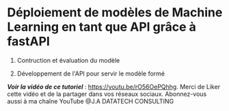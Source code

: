 # **Déploiement de modèles de Machine Learning en tant que API grâce à fastAPI**

1. Contruction et évaluation du modèle

2. Développement de l'API pour servir le modèle formé

***Voir la vidéo de ce tutoriel*** : https://youtu.be/rO56OePQhhg. Merci de Liker cette vidéo et de la partager dans vos réseaux sociaux. Abonnez-vous aussi à ma chaîne YouTube @J.A DATATECH CONSULTING
